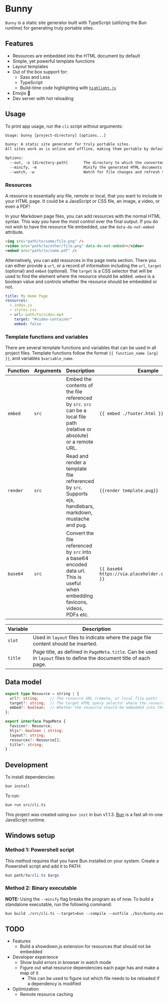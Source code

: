 # Bunny

`Bunny` is a static site generator built with TypeScript (utilizing the Bun runtime) for generating truly portable sites.

## Features

- Resources are embedded into the HTML document by default
- Simple, yet powerful template functions
- Layout templates
- Out of the box support for:
  - Sass and Less
  - TypeScript
  - Build-time code highlighting with [`highlight.js`](https://highlightjs.org/)
- Emojis 💩
- Dev server with hot reloading

## Usage

To print app usage, run the `cli` script without arguments:

```txt
Usage: bunny [project-directory] [options...]

bunny: A static site generator for truly portable sites.
All sites work as is online and offline, making them portable by default.

Options:
  --out, -o [directory-path]       The directory to which the converted files should be placed.
  --minify, -m                     Minify the generated HTML documents.
  --watch, -w                      Watch for file changes and refresh the browser page on changes.
```

### Resources

A resource is essentially any file, remote or local, that you want to include in your HTML page. It could be a JavaScript or CSS file, an image, a video, or even a PDF!

In your Markdown page files, you can add resources with the normal HTML syntax. This way you have the most control over the final output. If you do not wish to have the resource file embedded, use the `data-do-not-embed` attribute.

```markdown
<img src="path/to/some/file.png" />
<video src="path/to/other/file.png" data-do-not-embed></video>
<embed src="path/to/some.pdf" />
```

Alternatively, you can add resources in the page meta section. There you can either provide a `url`, or a record of information including the `url`, `target` (optional) and `embed` (optional). The `target` is a CSS selector that will be used to find the element where the resource should be added. `embed` is a boolean value and controls whether the resource should be embedded or not.

```yaml
title: My Home Page
resources:
  - index.js
  - styles.css
  - url: path/to/video.mp4
    target: "#video-container"
    embed: false
```

### Template functions and variables

There are several template functions and variables that can be used in all project files. Template functions follow the format `{{ function_name [arg] }}`, and variables `$variable_name`.

|Function|Arguments|Description|Example|
|---|---|---|---|
|`embed`|`src`|Embed the contents of the file referenced by `src`. `src` can be a local file path (relative or absolute) or a remote URL. | `{{ embed ./footer.html }}` |
|`render`|`src`|Read and render a template file refrerenced by `src`. Supports ejs, handlebars, markdown, mustache and pug.|`{{render template.pug}}`|
|`base64`|`src`|Convert the file referenced by `src` into a base64 encoded data url. This is useful when embedding favicons, videos, PDFs etc. | `{{ base64 https://via.placeholder.com/600/92c952 }}` |

| Variable | Description |
|---|---|
|`slot`|Used in `layout` files to indicate where the page file content should be inserted. |
|`title`|Page title, as defined in `PageMeta.title`. Can be used in `layout` files to define the document title of each page.|

## Data model

```ts
export type Resource = string | {
  url?: string;     // The resource URL (remote, or local file path)
  target?: string;  // The target HTML query selector where the resource will be placed
  embed?: boolean;  // Whether the resource should be embedded into the HTML document
};

export interface PageMeta {
  favicon?: Resource;
  hljs?: boolean | string;
  layout?: string;
  resources?: Resource[];
  title?: string;
}
```

## Development

To install dependencies:

```bash
bun install
```

To run:

```bash
bun run src/cli.ts
```

This project was created using `bun init` in bun v1.1.3. [Bun](https://bun.sh) is a fast all-in-one JavaScript runtime.

## Windows setup

### Method 1: Powershell script

This method requires that you have Bun installed on your system.
Create a Powershell script and add it to PATH:

```powershell
bun path/to/cli.ts $args
```

### Method 2: Binary executable

**NOTE:** Using the `--minify` flag breaks the program as of now.
To build a standalone executable, run the following command:

```txt
bun build ./src/cli.ts --target=bun --compile --outfile ./bin/bunny.exe
```

## TODO

- Features
  - Build a showdown.js extension for resources that should not be embedded
- Developer experience
  - Show build errors in browser in watch mode
  - Figure out what resource dependencies each page has and make a map of it
    - This can be used to figure out which file needs to be reloaded if a dependency is modified
- Optimization
  - Remote resource caching
